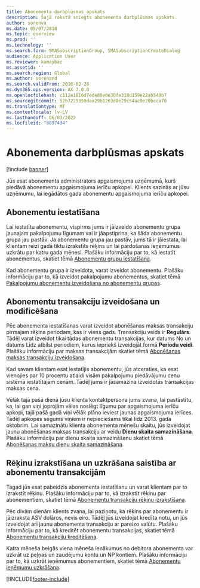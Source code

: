 ```yaml
---
title: Abonementa darbplūsmas apskats
description: Šajā rakstā sniegts abonementa darbplūsmas apskats.
author: sorenva
ms.date: 05/07/2018
ms.topic: overview
ms.prod: ''
ms.technology: ''
ms.search.form: SMASubscriptionGroup, SMASubscriptionCreateDialog
audience: Application User
ms.reviewer: kamaybac
ms.assetid: ''
ms.search.region: Global
ms.author: sorenand
ms.search.validFrom: 2016-02-28
ms.dyn365.ops.version: AX 7.0.0
ms.openlocfilehash: c112e1816d7ede80e0e30fe318d159e22ab540b7
ms.sourcegitcommit: 52b7225350daa29b1263d8e29c54ac9e20bcca70
ms.translationtype: MT
ms.contentlocale: lv-LV
ms.lasthandoff: 06/03/2022
ms.locfileid: "8897434"
---
```

# <a name="subscription-workflow-overview"></a>Abonementa darbplūsmas apskats 

[!include [banner](../includes/banner.md)]


Jūs esat abonementa administrators apgaismojuma uzņēmumā, kurš piedāvā abonementu apgaismojuma ierīču apkopei. Klients sazinās ar jūsu uzņēmumu, lai iegādātos gada abonementu apgaismojuma ierīču apkopei.

## <a name="setting-up-subscriptions"></a>Abonementu iestatīšana

Lai iestatītu abonementu, vispirms jums ir jāizveido abonementu grupa jaunajam pakalpojumu līgumam vai ir jāapstiprina, ka šāda abonementu grupa jau pastāv. Ja abonementu grupa jau pastāv, jums tā ir jāiestata, lai klientam reizi gadā tiktu izrakstīts rēķins un lai pārdošanas ieņēmumus uzkrātu par katru gada mēnesi. Plašāku informāciju par to, kā iestatīt abonementus, skatiet tēmā [Abonementu grupu iestatīšana](set-up-subscription-groups.md).

Kad abonementu grupa ir izveidota, varat izveidot abonementu. Plašāku informāciju par to, kā izveidot pakalpojumu abonementus, skatiet tēmā [Pakalpojumu abonementu izveidošana no abonementu grupas](create-service-subscriptions-from-subscription-group.md).

## <a name="create-and-modify-subscription-transactions"></a>Abonementu transakciju izveidošana un modificēšana

Pēc abonementa iestatīšanas varat izveidot abonēšanas maksas transakciju pirmajam rēķina periodam, kas ir viens gads. Transakciju veids ir **Regulārs**. Tādēļ varat izveidot tikai tādas abonementu transakcijas, kur datums No un datums Līdz atbilst periodiem, kurus iepriekš izveidojāt formā **Periodu veidi**. Plašāku informāciju par maksas transakcijām skatiet tēmā [Abonēšanas maksas transakciju izveidošana](create-subscription-fee-transactions.md).

Kad savam klientam esat iestatījis abonementu, jūs atceraties, ka esat vienojies par 10 procentu atlaidi visām pakalpojumu piedāvājumu cenu sistēmā iestatītajām cenām. Tādēļ jums ir jāsamazina izveidotās transakcijas maksas cena.

Vēlāk tajā pašā dienā jūsu klienta kontaktpersona jums zvana, lai pastāstītu, ka, lai gan viņi joprojām vēlas noslēgt līgumu par apgaismojuma ierīču apkopi, tajā pašā gadā viņi vēlāk plāno ieviest jaunas apgaismojuma ierīces. Tādēļ apkopes segums viņiem ir nepieciešams tikai līdz 2013. gada oktobrim. Lai samazinātu klienta abonementa mēnešu skaitu, jūs izveidojat jaunu abonēšanas maksas transakciju ar veidu **Dienu skaita samazināšana**. Plašāku informāciju par dienu skaita samazināšanu skatiet tēmā [Abonēšanas maksu dienu skaita samazināšana](reduce-the-days-on-subscription-fees.md).

## <a name="invoice-and-accrue-subscription-transactions"></a>Rēķinu izrakstīšana un uzkrāšana saistība ar abonementu transakcijām

Tagad jūs esat pabeidzis abonementa iestatīšanu un varat klientam par to izrakstīt rēķinu. Plašāku informāciju par to, kā izrakstīt rēķinu par abonementiem, skatiet tēmā [Abonementu transakciju rēķinu izrakstīšana](invoice-subscription-transactions.md).

Pēc divām dienām klients zvana, lai paziņotu, ka rēķins par abonementu ir jāizraksta ASV dolāros, nevis eiro. Tādēļ jūs izveidojat kredīta notu, un jūs izveidojat arī jaunu abonementa transakciju ar pareizo valūtu. Plašāku informāciju par to, kā kreditēt abonementu transakcijas, skatiet tēmā [Abonementu transakciju kreditēšana](credit-subscription-transactions.md).

Katra mēneša beigās viena mēneša ienākumus no debitora abonementa var uzkrāt uz peļņas un zaudējumu kontu un NP kontiem. Plašāku informāciju par to, kā uzkrāt ieņēmumus abonementiem, skatiet tēmā [Abonementu ieņēmumu uzkrāšana](accrue-subscription-revenue.md).

  




[!INCLUDE[footer-include](../../includes/footer-banner.md)]